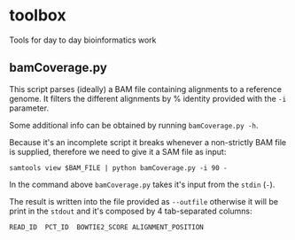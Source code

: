 # toolbox
Tools for day to day bioinformatics work


## bamCoverage.py

This script parses (ideally) a BAM file containing alignments to a reference genome. It filters the different alignments by % identity provided with the `-i` parameter.

Some additional info can be obtained by running `bamCoverage.py -h`. 

Because it's an incomplete script it breaks whenever a non-strictly BAM file is supplied, therefore we need to give it a SAM file as input:

`samtools view $BAM_FILE | python bamCoverage.py -i 90 -`

In the command above `bamCoverage.py` takes it's input from the `stdin` (`-`).

The result is written into the file provided as `--outfile` otherwise it will be print in the `stdout` and it's composed by 4 tab-separated columns:

`READ_ID  PCT_ID  BOWTIE2_SCORE ALIGNMENT_POSITION`
